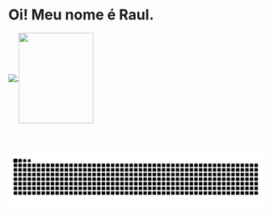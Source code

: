<h1> Oi! Meu nome é Raul. </h1>

<div>
  <a href="https://github.com/raulrsoares">
  <img height="180em"   align="center" src="https://github-readme-stats.vercel.app/api?username=raulrsoares&show_icons=true&theme=react&include_all_commits=true&count_private=true"/>

  <img align="center" width="148" height="180" src="https://media1.tenor.com/images/68e8337fb4eb7e40645d832c64762a8b/tenor.gif?itemid=19443613">
</div>
  
##
  
</div>

 <br>
 
  ![Snake animation](https://github.com/raulrsoares/raulrsoares/blob/output/github-contribution-grid-snake.svg)
 
</div>
 
